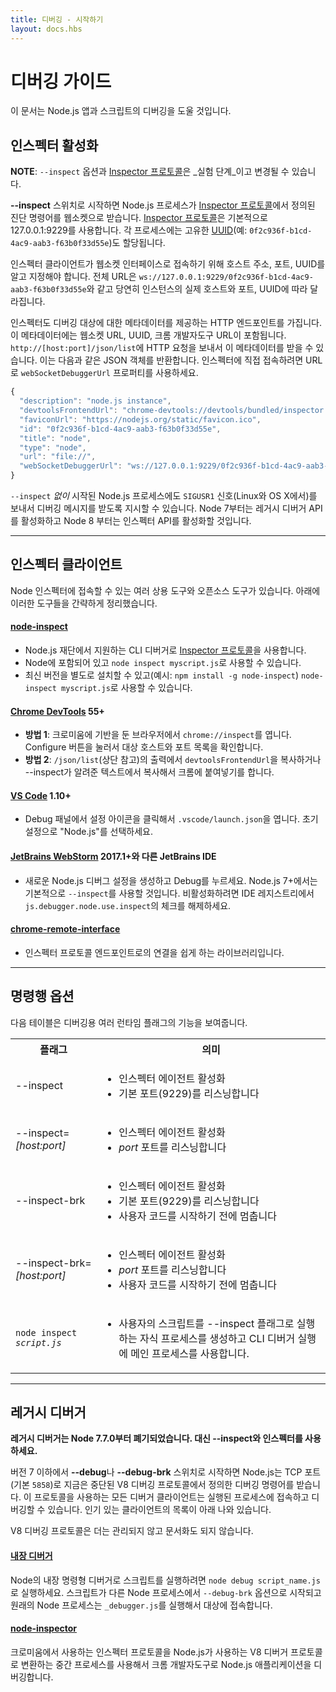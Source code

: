 ```yaml
---
title: 디버깅 - 시작하기
layout: docs.hbs
---
```


<!--
# Debugging Guide

This guide will help you get started debugging your Node.js apps and scripts.

## Enable Inspector

**NOTE**: The `--inspect` option and [Inspector Protocol][] are _experimental_ and may change.

When started with the **--inspect** switch, a Node.js process listens via WebSockets
for diagnostic commands as defined by the [Inspector Protocol][],
by default at host and port 127.0.0.1:9229. Each process is also assigned a
unique [UUID][] (e.g. `0f2c936f-b1cd-4ac9-aab3-f63b0f33d55e`).

Inspector clients must know and specify host address, port, and UUID to connect
to the WebSocket interface. The full URL is
`ws://127.0.0.1:9229/0f2c936f-b1cd-4ac9-aab3-f63b0f33d55e`, of course dependent
on actual host and port and with the correct UUID for the instance.

Inspector also includes an HTTP endpoint to serve metadata about the debuggee,
including its WebSocket URL, UUID, and Chrome DevTools URL. Get this metadata
by sending an HTTP request to `http://[host:port]/json/list`.  This returns a
JSON object like the following; use the `webSocketDebuggerUrl` property as the
URL to connect directly to Inspector.

```javascript
{
  "description": "node.js instance",
  "devtoolsFrontendUrl": "chrome-devtools://devtools/bundled/inspector.html?experiments=true&v8only=true&ws=127.0.0.1:9229/0f2c936f-b1cd-4ac9-aab3-f63b0f33d55e",
  "faviconUrl": "https://nodejs.org/static/favicon.ico",
  "id": "0f2c936f-b1cd-4ac9-aab3-f63b0f33d55e",
  "title": "node",
  "type": "node",
  "url": "file://",
  "webSocketDebuggerUrl": "ws://127.0.0.1:9229/0f2c936f-b1cd-4ac9-aab3-f63b0f33d55e"
}
```

A Node.js process started *without* `--inspect` can also be instructed to start
listening for debugging messages by signaling it with `SIGUSR1` (on Linux and
OS X). As of Node 7 this activates the legacy Debugger API; in Node 8 and later
it will activate the Inspector API.

---
-->

# 디버깅 가이드

이 문서는 Node.js 앱과 스크립트의 디버깅을 도울 것입니다.

## 인스펙터 활성화

**NOTE**: `--inspect` 옵션과 [Inspector 프로토콜][]은 _실험 단계_이고 변경될 수 있습니다.

**--inspect** 스위치로 시작하면 Node.js 프로세스가 [Inspector 프로토콜][]에서 정의된
진단 명령어를 웹소켓으로 받습니다. [Inspector 프로토콜][]은 기본적으로 127.0.0.1:9229를
사용합니다. 각 프로세스에는 고유한 [UUID][](예: `0f2c936f-b1cd-4ac9-aab3-f63b0f33d55e`)도
할당됩니다.

인스펙터 클라이언트가 웹소켓 인터페이스로 접속하기 위해 호스트 주소, 포트, UUID를 알고 지정해야 합니다.
전체 URL은 `ws://127.0.0.1:9229/0f2c936f-b1cd-4ac9-aab3-f63b0f33d55e`와 같고 당연히
인스턴스의 실제 호스트와 포트, UUID에 따라 달라집니다.

인스펙터도 디버깅 대상에 대한 메타데이터를 제공하는 HTTP 엔드포인트를 가집니다. 이 메타데이터에는
웹소켓 URL, UUID, 크롬 개발자도구 URL이 포함됩니다. `http://[host:port]/json/list`에
HTTP 요청을 보내서 이 메타데이터를 받을 수 있습니다. 이는 다음과 같은 JSON 객체를 반환합니다.
인스펙터에 직접 접속하려면 URL로 `webSocketDebuggerUrl` 프로퍼티를 사용하세요.

<!-- eslint-skip -->
```javascript
{
  "description": "node.js instance",
  "devtoolsFrontendUrl": "chrome-devtools://devtools/bundled/inspector.html?experiments=true&v8only=true&ws=127.0.0.1:9229/0f2c936f-b1cd-4ac9-aab3-f63b0f33d55e",
  "faviconUrl": "https://nodejs.org/static/favicon.ico",
  "id": "0f2c936f-b1cd-4ac9-aab3-f63b0f33d55e",
  "title": "node",
  "type": "node",
  "url": "file://",
  "webSocketDebuggerUrl": "ws://127.0.0.1:9229/0f2c936f-b1cd-4ac9-aab3-f63b0f33d55e"
}
```

`--inspect` *없이* 시작된 Node.js 프로세스에도 `SIGUSR1` 신호(Linux와 OS X에서)를 보내서
디버깅 메시지를 받도록 지시할 수 있습니다. Node 7부터는 레거시 디버거 API를 활성화하고
Node 8 부터는 인스펙터 API를 활성화할 것입니다.

---

<!--
## Inspector Clients

Several commercial and open source tools can connect to Node's Inspector. Basic
info on these follows:

#### [node-inspect](https://github.com/nodejs/node-inspect)

* CLI Debugger supported by the Node.js Foundation which uses the [Inspector Protocol][].
* A version is bundled with Node and can be used with `node inspect myscript.js`.
* The latest version can also be installed independently (e.g. `npm install -g node-inspect`)
  and used with `node-inspect myscript.js`.

#### [Chrome DevTools](https://github.com/ChromeDevTools/devtools-frontend) 55+

* **Option 1**: Open `chrome://inspect` in a Chromium-based
  browser. Click the Configure button and ensure your target host and port
  are listed.
* **Option 2**: Copy the `devtoolsFrontendUrl` from the output of `/json/list`
  (see above) or the --inspect hint text and paste into Chrome.
-->

## 인스펙터 클라이언트

Node 인스펙터에 접속할 수 있는 여러 상용 도구와 오픈소스 도구가 있습니다.
아래에 이러한 도구들을 간략하게 정리했습니다.

#### [node-inspect](https://github.com/nodejs/node-inspect)

* Node.js 재단에서 지원하는 CLI 디버거로 [Inspector 프로토콜][]을 사용합니다.
* Node에 포함되어 있고 `node inspect myscript.js`로 사용할 수 있습니다.
* 최신 버전을 별도로 설치할 수 있고(예시: `npm install -g node-inspect`)
  `node-inspect myscript.js`로 사용할 수 있습니다.

#### [Chrome DevTools](https://github.com/ChromeDevTools/devtools-frontend) 55+

* **방법 1**: 크로미움에 기반을 둔 브라우저에서 `chrome://inspect`를 엽니다.
  Configure 버튼을 눌러서 대상 호스트와 포트 목록을 확인합니다.
* **방법 2**: `/json/list`(상단 참고)의 출력에서 `devtoolsFrontendUrl`을
  복사하거나 --inspect가 알려준 텍스트에서 복사해서 크롬에 붙여넣기를 합니다.

<!--
#### [VS Code](https://github.com/microsoft/vscode) 1.10+

* In the Debug panel, click the settings icon to open `.vscode/launch.json`.
  Select "Node.js" for initial setup.

#### [JetBrains WebStorm](https://www.jetbrains.com/webstorm/) 2017.1+ and other JetBrains IDEs

* Create a new Node.js debug configuration and hit Debug. `--inspect` will be used
  by default for Node.js 7+. To disable uncheck `js.debugger.node.use.inspect` in
  the IDE Registry.

#### [chrome-remote-interface](https://github.com/cyrus-and/chrome-remote-interface)

* Library to ease connections to Inspector Protocol endpoints.

---
-->

#### [VS Code](https://github.com/microsoft/vscode) 1.10+

* Debug 패널에서 설정 아이콘을 클릭해서 `.vscode/launch.json`을 엽니다.
  초기 설정으로 "Node.js"를 선택하세요.

#### [JetBrains WebStorm](https://www.jetbrains.com/webstorm/) 2017.1+와 다른 JetBrains IDE

* 새로운 Node.js 디버그 설정을 생성하고 Debug를 누르세요. Node.js 7+에서는
  기본적으로 `--inspect`를 사용할 것입니다. 비활성화하려면 IDE 레지스트리에서
  `js.debugger.node.use.inspect`의 체크를 해제하세요.

#### [chrome-remote-interface](https://github.com/cyrus-and/chrome-remote-interface)

* 인스펙터 프로토콜 엔드포인트로의 연결을 쉽게 하는 라이브러리입니다.

---

<!--
## Command-line options

The following table lists the impact of various runtime flags on debugging:

<table cellpadding=0 cellspacing=0>
  <tr><th>Flag</th><th>Meaning</th></tr>
  <tr>
    <td>--inspect</td>
    <td>
      <ul>
        <li>Enable inspector agent</li>
        <li>Listen on default address and port (127.0.0.1:9229)</li>
      </ul>
    </td>
  </tr>
  <tr>
    <td>--inspect=<i>[host:port]</i></td>
    <td>
      <ul>
        <li>Enable inspector agent</li>
        <li>Bind to address or hostname <i>host</i> (default: 127.0.0.1)</li>
        <li>Listen on port <i>port</i> (default: 9229)</li>
      </ul>
    </td>
  </tr>
  <tr>
    <td>--inspect-brk</td>
    <td>
      <ul>
        <li>Enable inspector agent</li>
        <li>Listen on default address and port (127.0.0.1:9229)</li>
        <li>Break before user code starts</li>
      </ul>
    </td>
  </tr>
  <tr>
    <td>--inspect-brk=<i>[host:port]</i></td>
    <td>
      <ul>
        <li>Enable inspector agent</li>
        <li>Bind to address or hostname <i>host</i> (default: 127.0.0.1)</li>
        <li>Listen on port <i>port</i> (default: 9229)</li>
        <li>Break before user code starts</li>
      </ul>
    </td>
  </tr>
  <tr>
    <td><code>node inspect <i>script.js</i></code></td>
    <td>
      <ul>
        <li>Spawn child process to run user's script under --inspect flag;
            and use main process to run CLI debugger.</li>
      </ul>
    </td>
  </tr>
</table>

---
-->

## 명령행 옵션

다음 테이블은 디버깅용 여러 런타임 플래그의 기능을 보여줍니다.

<table cellpadding=0 cellspacing=0>
  <tr><th>플래그</th><th>의미</th></tr>
  <tr>
    <td>--inspect</td>
    <td>
      <ul>
        <li>인스펙터 에이전트 활성화</li>
        <li>기본 포트(9229)를 리스닝합니다</li>
      </ul>
    </td>
  </tr>
  <tr>
    <td>--inspect=<i>[host:port]</i></td>
    <td>
      <ul>
        <li>인스펙터 에이전트 활성화</li>
        <li><i>port</i> 포트를 리스닝합니다</li>
      </ul>
    </td>
  </tr>
  <tr>
    <td>--inspect-brk</td>
    <td>
      <ul>
        <li>인스펙터 에이전트 활성화</li>
        <li>기본 포트(9229)를 리스닝합니다</li>
        <li>사용자 코드를 시작하기 전에 멈춥니다</li>
      </ul>
    </td>
  </tr>
  <tr>
    <td>--inspect-brk=<i>[host:port]</i></td>
    <td>
      <ul>
        <li>인스펙터 에이전트 활성화</li>
        <li><i>port</i> 포트를 리스닝합니다</li>
        <li>사용자 코드를 시작하기 전에 멈춥니다</li>
      </ul>
    </td>
  </tr>
  <tr>
    <td><code>node inspect <i>script.js</i></code></td>
    <td>
      <ul>
        <li>사용자의 스크립트를 --inspect 플래그로 실행하는 자식 프로세스를 생성하고
            CLI 디버거 실행에 메인 프로세스를 사용합니다.</li>
      </ul>
    </td>
  </tr>
</table>

---

<!--
## Legacy Debugger

**The legacy debugger has been deprecated as of Node 7.7.0. Please use --inspect
and Inspector instead.**

When started with the **--debug** or **--debug-brk** switches in version 7 and
earlier, Node.js listens for debugging commands defined by the discontinued
V8 Debugging Protocol on a TCP port, by default `5858`. Any debugger client
which speaks this protocol can connect to and debug the running process; a
couple popular ones are listed below.

The V8 Debugging Protocol is no longer maintained or documented.
-->

## 레거시 디버거

**레거시 디버거는 Node 7.7.0부터 폐기되었습니다. 대신 --inspect와 인스펙터를 사용하세요.**

버전 7 이하에서 **--debug**나 **--debug-brk** 스위치로 시작하면 Node.js는
TCP 포트(기본 `5858`)로 지금은 중단된 V8 디버깅 프로토콜에서 정의한 디버깅 명령어를 받습니다.
이 프로토콜을 사용하는 모든 디버거 클라이언트는 실행된 프로세스에 접속하고 디버깅할 수 있습니다.
인기 있는 클라이언트의 목록이 아래 나와 있습니다.

V8 디버깅 프로토콜은 더는 관리되지 않고 문서화도 되지 않습니다.

<!--
#### [Built-in Debugger](https://nodejs.org/dist/latest-v6.x/docs/api/debugger.html)

Start `node debug script_name.js` to start your script under Node's builtin
command-line debugger. Your script starts in another Node process started with
the `--debug-brk` option, and the initial Node process runs the `_debugger.js`
script and connects to your target.

#### [node-inspector](https://github.com/node-inspector/node-inspector)

Debug your Node.js app with Chrome DevTools by using an intermediary process
which translates the Inspector Protocol used in Chromium to the V8 Debugger
protocol used in Node.js.
-->

#### [내장 디버거](https://nodejs.org/dist/latest-v6.x/docs/api/debugger.html)

Node의 내장 명령형 디버거로 스크립트를 실행하려면 `node debug script_name.js`로 실행하세요.
스크립트가 다른 Node 프로세스에서 `--debug-brk` 옵션으로 시작되고 원래의 Node 프로세스는
`_debugger.js`를 실행해서 대상에 접속합니다.

#### [node-inspector](https://github.com/node-inspector/node-inspector)

크로미움에서 사용하는 인스펙터 프로토콜을 Node.js가 사용하는 V8 디버거 프로토콜로 변환하는
중간 프로세스를 사용해서 크롬 개발자도구로 Node.js 애플리케이션을 디버깅합니다.

<!-- refs -->

<!--
[Inspector Protocol]: https://chromedevtools.github.io/debugger-protocol-viewer/v8/
[UUID]: https://tools.ietf.org/html/rfc4122
-->

<!-- refs -->

[Inspector 프로토콜]: https://chromedevtools.github.io/debugger-protocol-viewer/v8/
[UUID]: https://tools.ietf.org/html/rfc4122
